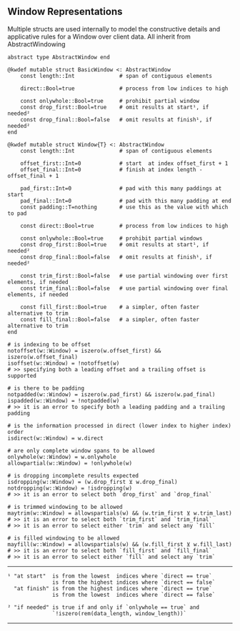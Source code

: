 ## Window Representations

Multiple structs are used internally to model the constructive details and applicative rules for a Window over client data.
All inherit from AbstractWindowing

```
abstract type AbstractWindow end

@kwdef mutable struct BasicWindow <: AbstractWindow
    const length::Int              # span of contiguous elements
    
    direct::Bool=true              # process from low indices to high

    const onlywhole::Bool=true     # prohibit partial window
    const drop_first::Bool=true    # omit results at start¹, if needed²
    const drop_final::Bool=false   # omit results at finish¹, if needed²
end
```
```
@kwdef mutable struct Window{T} <: AbstractWindow
    const length::Int              # span of contiguous elements
    
    offset_first::Int=0            # start  at index offset_first + 1
    offset_final::Int=0            # finish at index length - offset_final + 1

    pad_first::Int=0               # pad with this many paddings at start
    pad_final::Int=0               # pad with this many padding at end
    const padding::T=nothing       # use this as the value with which to pad

    const direct::Bool=true        # process from low indices to high

    const onlywhole::Bool=true     # prohibit partial windows
    const drop_first::Bool=true    # omit results at start¹, if needed²
    const drop_final::Bool=false   # omit results at finish¹, if needed²

    const trim_first::Bool=false   # use partial windowing over first elements, if needed
    const trim_final::Bool=false   # use partial windowing over final elements, if needed
    
    const fill_first::Bool=true    # a simpler, often faster alternative to trim
    const fill_final::Bool=false   # a simpler, often faster alternative to trim
end

# is indexing to be offset
notoffset(w::Window) = iszero(w.offset_first) && iszero(w.offset_final)
isoffset(w::Window) = !notoffset(w)
# >> specifying both a leading offset and a trailing offset is supported

# is there to be padding
notpadded(w::Window) = iszero(w.pad_first) && iszero(w.pad_final)
ispadded(w::Window) = !notpadded(w)
# >> it is an error to specify both a leading padding and a trailing padding

# is the information processed in direct (lower index to higher index) order
isdirect(w::Window) = w.direct

# are only complete window spans to be allowed
onlywhole(w::Window) = w.onlywhole
allowpartial(w::Window) = !onlywhole(w)

# is dropping incomplete results expected
isdropping(w::Window) = (w.drop_first ⊻ w.drop_final)
notdropping(w::Window) = !isdropping(w)
# >> it is an error to select both `drop_first` and `drop_final`
  
# is trimmed windowing to be allowed
maytrim(w::Window) = allowspartials(w) && (w.trim_first ⊻ w.trim_last)
# >> it is an error to select both `trim_first` and `trim_final`
# >> it is an error to select either `trim` and select any `fill`

# is filled windowing to be allowed
mayfill(w::Window) = allowspartials(w) && (w.fill_first ⊻ w.fill_last)
# >> it is an error to select both `fill_first` and `fill_final`
# >> it is an error to select either `fill` and select any `trim`
```

----

    ¹ "at start"  is from the lowest  indices where `direct == true`
                  is from the highest indices where `direct == false`
      "at finish" is from the highest indices where `direct == true`
                  is from the lowest  indices where `direct == false`

    ² "if needed" is true if and only if `onlywhole == true` and
                  `!iszero(rem(data_length, window_length))`
----
